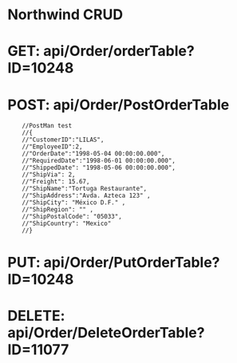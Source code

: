 # Northwind CRUD

# GET: api/Order/orderTable?ID=10248 

# POST: api/Order/PostOrderTable

        //PostMan test 
        //{ 
        //"CustomerID":"LILAS",
        //"EmployeeID":2,
        //"OrderDate":"1998-05-04 00:00:00.000",
        //"RequiredDate":"1998-06-01 00:00:00.000",
        //"ShippedDate": "1998-05-06 00:00:00.000",
        //"ShipVia": 2,
        //"Freight": 15.67,
        //"ShipName":"Tortuga Restaurante",
        //"ShipAddress":"Avda. Azteca 123" ,
        //"ShipCity": "México D.F." ,
        //"ShipRegion": "" ,
        //"ShipPostalCode": "05033",
        //"ShipCountry": "Mexico"
        //}
        
# PUT: api/Order/PutOrderTable?ID=10248

# DELETE: api/Order/DeleteOrderTable?ID=11077

